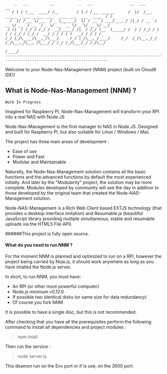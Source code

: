 
        _   __          __           _   __                 __  ___                                                  __ 
       / | / /___  ____/ /__        / | / /___ ______      /  |/  /___ _____  ____ _____ ____  ____ ___  ___  ____  / /_
      /  |/ / __ \/ __  / _ \______/  |/ / __ `/ ___/_____/ /|_/ / __ `/ __ \/ __ `/ __ `/ _ \/ __ `__ \/ _ \/ __ \/ __/
     / /|  / /_/ / /_/ /  __/_____/ /|  / /_/ (__  )_____/ /  / / /_/ / / / / /_/ / /_/ /  __/ / / / / /  __/ / / / /_  
    /_/ |_/\____/\__,_/\___/     /_/ |_/\__,_/____/     /_/  /_/\__,_/_/ /_/\__,_/\__, /\___/_/ /_/ /_/\___/_/ /_/\__/  
                                                                                 /____/                                 
    --------------------------------------------------------------------------------------------------------------------


Welcome to your Node-Nas-Management (NNM) project (built on Cloud9 IDE!)

## What is Node-Nas-Management (NNM) ?

    Work In Progress
Imagined for Raspberry PI, Node-Nas-Management will transform your RPI into a real NAS with Node.JS

Node-Nas-Management is the first manager to NAS in Node.JS. Designed and built for Raspberry PI, but also suitable for Linux / Windows / Mac.

The project has three main areas of development :

* Ease of use
* Power and Fast
* Modular and Maintainable

Naturally, the Node-Nas-Management solution contains all the basic functions and the advanced functions by default the most experienced initially.
And later by the "Modularity" project, the solution may be more complete.
Modules developed by community will see the day in addition to those developed by the original team that created the Node-NAS-Management solution.

Node-NAS-Management is a Rich Web Client based EXTJS technology (that provides a desktop interface imitation) and Resumable.js
(beautiful JavaScript library providing multiple simultaneous, stable and resumable uploads via the HTML5 File API).

######This project is fully open source.


#### What do you need to run NNM ?
For the moment NNM is planned and optimized to run on a RPI, however the project being carried by Noje.js,
it should work anywhere as long as you have intalled the Node.js server.

In short, to run NNM, you must have:
* An RPI (or other more powerful computer)
* Node.js minimum v0.12.0
* If possible two identical disks (or same size for data redundancy)
* Of course you fork NNM

It is possible to have a single disc, but this is not recommended.

After checking that you have all the prerequisites perform the following command to install all dependencies and project modules :

>npm intall

Then run the service :

>node server.js

This deamon run on the Env port or if is use, on the 3000 port.